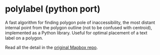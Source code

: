 # polylabel (python port)

A fast algorithm for finding polygon pole of inaccessibility, the most distant internal point from the polygon outline (not to be confused with centroid), implemented as a Python library. Useful for optimal placement of a text label on a polygon.

Read all the detail in the [original Mapbox repo](https://github.com/mapbox/polylabel).